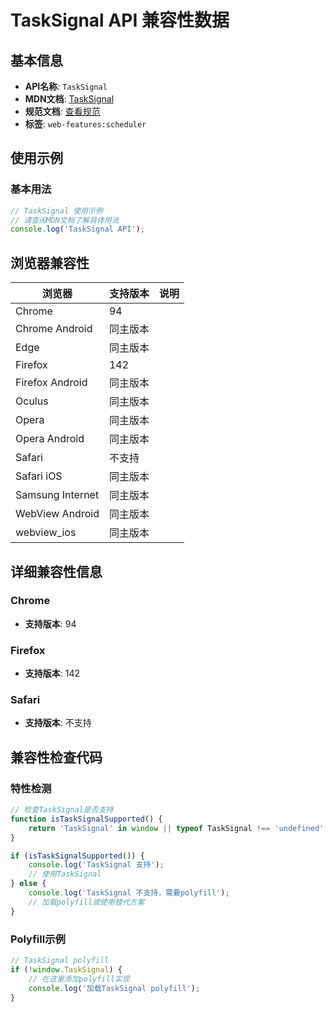 # TaskSignal API 兼容性数据

## 基本信息

- **API名称**: `TaskSignal`
- **MDN文档**: [TaskSignal](https://developer.mozilla.org/docs/Web/API/TaskSignal)
- **规范文档**: [查看规范](https://wicg.github.io/scheduling-apis/#tasksignal)
- **标签**: `web-features:scheduler`

## 使用示例

### 基本用法

```javascript
// TaskSignal 使用示例
// 请查阅MDN文档了解具体用法
console.log('TaskSignal API');
```

## 浏览器兼容性

| 浏览器 | 支持版本 | 说明 |
|--------|----------|------|
| Chrome | 94 |  |
| Chrome Android | 同主版本 |  |
| Edge | 同主版本 |  |
| Firefox | 142 |  |
| Firefox Android | 同主版本 |  |
| Oculus | 同主版本 |  |
| Opera | 同主版本 |  |
| Opera Android | 同主版本 |  |
| Safari | 不支持 |  |
| Safari iOS | 同主版本 |  |
| Samsung Internet | 同主版本 |  |
| WebView Android | 同主版本 |  |
| webview_ios | 同主版本 |  |

## 详细兼容性信息

### Chrome

- **支持版本**: 94

### Firefox

- **支持版本**: 142

### Safari

- **支持版本**: 不支持

## 兼容性检查代码

### 特性检测

```javascript
// 检查TaskSignal是否支持
function isTaskSignalSupported() {
    return 'TaskSignal' in window || typeof TaskSignal !== 'undefined';
}

if (isTaskSignalSupported()) {
    console.log('TaskSignal 支持');
    // 使用TaskSignal
} else {
    console.log('TaskSignal 不支持，需要polyfill');
    // 加载polyfill或使用替代方案
}
```

### Polyfill示例

```javascript
// TaskSignal polyfill
if (!window.TaskSignal) {
    // 在这里添加polyfill实现
    console.log('加载TaskSignal polyfill');
}
```


